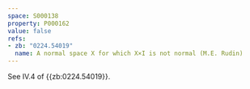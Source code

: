 ```yaml
---
space: S000138
property: P000162
value: false
refs:
- zb: "0224.54019"
  name: A normal space X for which X×I is not normal (M.E. Rudin)
---
```


See IV.4 of {{zb:0224.54019}}.
